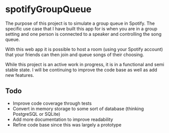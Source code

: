 # spotifyGroupQueue

The purpose of this project is to simulate a group queue in Spotify. The specific use case that I have built this app for is when you are in a group setting and one person is connected to a speaker and controlling the song queue.

With this web app it is possible to host a room (using your Spotify account) that your friends can then join and queue songs of their choosing.

While this project is an active work in progress, it is in a functional and semi stable state. I will be continuing to improve the code base as well as add new features.

## Todo
- Improve code coverage through tests
- Convert in memory storage to some sort of database (thinking PostgreSQL or SQLite)
- Add more documentation to improve readability
- Refine code base since this was largely a prototype
